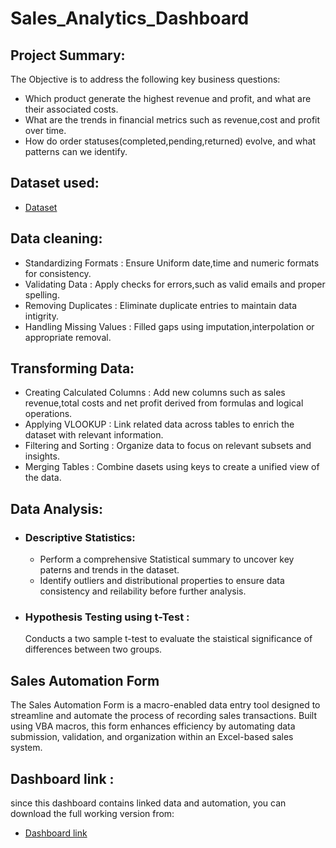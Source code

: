 # Sales_Analytics_Dashboard
## Project Summary:
The Objective is to address the following key business questions:
 - Which product generate the highest revenue and profit, and what are  their associated costs.
 - What are the trends in financial metrics such as revenue,cost and profit over time.
 - How do order statuses(completed,pending,returned) evolve, and what patterns can we identify.
## Dataset used:
 - <a href="https://github.com/Lasya1lasya/Sales_Analytics_Dashboard/blob/main/Sales%20Raw%20Data.xlsx">Dataset</a>
## Data cleaning:
 - Standardizing Formats : Ensure Uniform date,time and numeric formats for consistency.
 - Validating Data : Apply checks for errors,such as valid emails and proper spelling.
 - Removing Duplicates : Eliminate duplicate entries to maintain data intigrity.
 - Handling Missing Values : Filled gaps using imputation,interpolation or appropriate removal.
## Transforming Data:
 - Creating Calculated Columns : Add new columns such as sales revenue,total costs and net profit derived from formulas and logical operations.
 - Applying VLOOKUP : Link related data across tables to enrich the dataset with relevant information.
 - Filtering and Sorting : Organize data to focus on relevant subsets and insights.
 - Merging Tables : Combine dasets using keys to create a unified view of the data.
## Data Analysis:
 - ### Descriptive Statistics:
   - Perform a comprehensive Statistical summary to uncover key paterns and trends in the dataset.
   - Identify outliers and distributional properties to ensure data consistency and reilability before further analysis.
 - ### Hypothesis Testing using t-Test :
    Conducts a two sample t-test to evaluate the staistical significance of differences between two groups.
## Sales Automation Form
The Sales Automation Form is a macro-enabled data entry tool designed to streamline and automate the process of recording sales transactions. Built using VBA macros, this form enhances efficiency by automating data submission, validation, and organization within an Excel-based sales system.
## Dashboard link :
since this dashboard contains linked data and automation, you can download the full working version from:  
 - <a href="https://1drv.ms/x/c/607374da3062585c/EdTj9YWyPUJBtUaT3hPYGGEBcLfnRzAG6ju2q_PEoBRJBg?e=KalmHb">Dashboard link</a>
